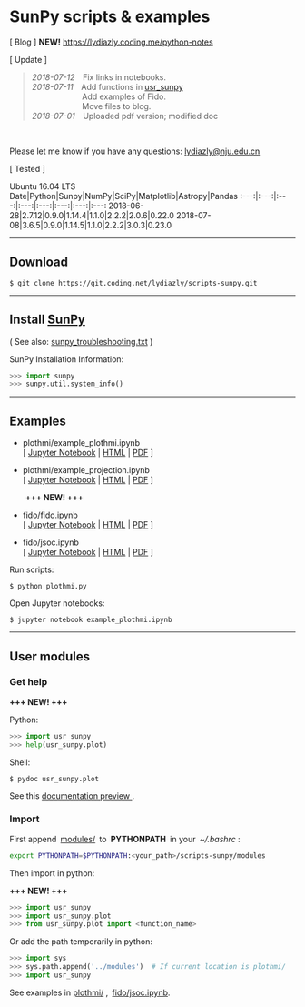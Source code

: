 # SunPy scripts & examples




[ Blog ] **NEW!** https://lydiazly.coding.me/python-notes

[ Update ]
> *2018-07-12*&emsp;Fix links in notebooks.<br>
> *2018-07-11*&emsp;Add functions in [usr_sunpy](https://coding.net/u/lydiazly/p/scripts-sunpy/git/tree/master/modules)<br>
> &emsp;&emsp;&emsp;&emsp;&emsp;&emsp; Add examples of Fido.<br>
> &emsp;&emsp;&emsp;&emsp;&emsp;&emsp; Move files to blog.<br>
> *2018-07-01*&emsp;Uploaded pdf version; modified doc
<br>

Please let me know if you have any questions: lydiazly@nju.edu.cn

[ Tested ]

Ubuntu 16.04 LTS
Date|Python|Sunpy|NumPy|SciPy|Matplotlib|Astropy|Pandas
:---:|:---:|:---:|:---:|:---:|:---:|:---:|:---:
2018-06-28|2.7.12|0.9.0|1.14.4|1.1.0|2.2.2|2.0.6|0.22.0
2018-07-08|3.6.5|0.9.0|1.14.5|1.1.0|2.2.2|3.0.3|0.23.0

---

## Download

    $ git clone https://git.coding.net/lydiazly/scripts-sunpy.git

---

## Install [SunPy](http://sunpy.org)

( See also: [sunpy_troubleshooting.txt](https://coding.net/u/lydiazly/p/scripts-sunpy/git/blob/master/sunpy_troubleshooting.txt) )

SunPy Installation Information:

``` python
>>> import sunpy
>>> sunpy.util.system_info()
```

---

## Examples

* plothmi/example_plothmi.ipynb<br>
[
[Jupyter Notebook](https://coding.net/u/lydiazly/p/scripts-sunpy/git/raw/master/plothmi/example_plothmi.ipynb)
|
[HTML](https://lydiazly.coding.me/python-notes/_pages/example_plothmi.html)
|
[PDF](https://coding.net/u/lydiazly/p/scripts-sunpy/git/raw/master/plothmi/example_plothmi.pdf)
]

* plothmi/example_projection.ipynb<br>
[
[Jupyter Notebook](https://coding.net/u/lydiazly/p/scripts-sunpy/git/raw/master/plothmi/example_projection.ipynb)
|
[HTML](https://lydiazly.coding.me/python-notes/_pages/example_projection.html)
|
[PDF](https://coding.net/u/lydiazly/p/scripts-sunpy/git/raw/master/plothmi/example_projection.pdf)
]

&emsp;&emsp;**+++ NEW! +++**

* fido/fido.ipynb<br>
[
[Jupyter Notebook](https://coding.net/u/lydiazly/p/scripts-sunpy/git/raw/master/fido/fido.ipynb)
|
[HTML](https://lydiazly.coding.me/python-notes/_pages/fido.html)
|
[PDF](https://coding.net/u/lydiazly/p/scripts-sunpy/git/raw/master/fido/fido.pdf)
]

* fido/jsoc.ipynb<br>
[
[Jupyter Notebook](https://coding.net/u/lydiazly/p/scripts-sunpy/git/raw/master/fido/jsoc.ipynb)
|
[HTML](https://lydiazly.coding.me/python-notes/_pages/jsoc.html)
|
[PDF](https://coding.net/u/lydiazly/p/scripts-sunpy/git/raw/master/fido/jsoc.pdf)
]

Run scripts:

    $ python plothmi.py

Open Jupyter notebooks:

    $ jupyter notebook example_plothmi.ipynb

---

## User modules

### Get help

**+++ NEW! +++**

Python:

``` python
>>> import usr_sunpy
>>> help(usr_sunpy.plot)
```

Shell:

    $ pydoc usr_sunpy.plot

See this 
<a href="https://lydiazly.coding.me/python-notes/usr_sunpy.html" target="_blank">
documentation preview
</a>
.

### Import

First append&ensp;[modules/](https://coding.net/u/lydiazly/p/scripts-sunpy/git/tree/master/modules)&ensp;to&ensp;**PYTHONPATH**&ensp;in your&ensp;*~/.bashrc* :

``` sh
export PYTHONPATH=$PYTHONPATH:<your_path>/scripts-sunpy/modules
```

Then import in python:

**+++ NEW! +++**

``` python
>>> import usr_sunpy
>>> import usr_sunpy.plot
>>> from usr_sunpy.plot import <function_name>
```

Or add the path temporarily in python:

``` python
>>> import sys
>>> sys.path.append('../modules')  # If current location is plothmi/
>>> import usr_sunpy
```

See examples in [plothmi/](https://coding.net/u/lydiazly/p/scripts-sunpy/git/tree/master/plothmi) ,&ensp;[fido/jsoc.ipynb](https://coding.net/u/lydiazly/p/scripts-sunpy/git/raw/master/fido/jsoc.ipynb).

